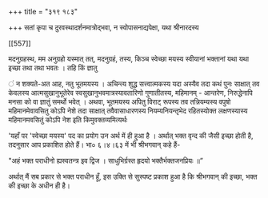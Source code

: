 +++
title = "३१९ १८३"

+++
सतां कृपा च दुरवस्थादर्शनमात्रोद्भवा, न स्वोपासनाद्यपेक्षा, यथा श्रीनारदस्य 

[[557]]

मदनुग्रहस्थ, मम अनुग्रहो यस्मात् तत्, मदनुग्रहं, तस्य, किञ्च स्वेच्छा मयस्य स्वीयानां भक्तानां यथा यथा इच्छा तथा तथा भवतः । तहि किं ज्ञातु 

 ं न शक्यते-अत आह, नतु भूतमयस्य । अचिन्त्य शुद्ध सत्त्वात्मकस्य यदा अस्यैव तदा कथं पुनः साक्षात् तव केवलस्य आत्मसुखानुभूतेरेव स्वसुखानुभवमात्रस्यावतारिणो गुणातीतस्य, महिमानम् - आन्तरेण, निरुद्धेनापि मनसा को वा ज्ञातुं समर्थो भवेत् । अथवा, भूतमयस्य अपितु विराट् रूपस्य तव तन्नियम्यस्य वपुषो महिमानमेवावसितु कोऽपि नेशे तदा साक्षात् तवैवासाधारणस्य नियम्यनियन्तृभेद रहितस्योक्त लक्षणस्यास्य महिमानमवसितुं कोऽपि नेश इति किमुवक्तव्यमित्यर्थः 

'यहाँ पर 'स्वेच्छा मयस्य' पद का प्रयोग उन अर्थ में ही हुआ है । अर्थात् भक्त वृन्द की जैसी इच्छा होती है, तदनुसार आप प्रकाशित होते हैं। भा० ६।४।६३ में भी श्रीभगवान् कहे हैं- 

"अहं भक्त पराधीनो ह्यस्वतन्त्र इव द्विज । साधुभिर्ग्रस्त हृदयो भक्तैर्भक्तजनप्रियः ॥” 

अर्थात् मैं सब प्रकार से भक्त पराधीन हूँ, इस उक्ति से सुस्पष्ट प्रकाश हुआ है कि श्रीभगवान् की इच्छा, भक्त की इच्छा के अधीन ही है। 
